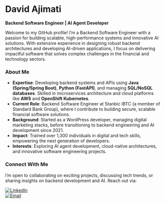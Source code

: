 # David Ajimati

**Backend Software Engineer | AI Agent Developer**

Welcome to my GitHub profile! I’m a Backend Software Engineer with a passion for building scalable, high-performance systems and innovative AI solutions. With extensive experience in designing robust backend architectures and developing AI-driven applications, I focus on delivering impactful software that solves complex challenges in the financial and technology sectors.

### About Me
- **Expertise**: Developing backend systems and APIs using **Java (Spring/Spring Boot)**, **Python (FastAPI)**, and managing **SQL/NoSQL databases**. Skilled in microservices architecture and cloud platforms like **AWS** and **OpenShift Kubernetes**.
- **Current Role**: Backend Software Engineer at Stanbic IBTC (a member of Standard Bank Group), where I contribute to building secure, scalable financial software solutions.
- **Background**: Started as a WordPress developer, managing digital marketing stacks, before transitioning to backend engineering and AI development since 2021.
- **Impact**: Trained over 1,300 individuals in digital and tech skills, empowering the next generation of developers.
- **Interests**: Exploring AI agent development, cloud-native architectures, and innovative software engineering projects.

### Connect With Me
I’m open to collaborating on exciting projects, discussing tech trends, or sharing insights on backend development and AI. Reach out via:

[![LinkedIn](https://img.shields.io/badge/-LinkedIn-blue?style=flat&logo=Linkedin&logoColor=white)](https://www.linkedin.com/in/ajimatidavid)  
[![Email](https://img.shields.io/badge/-Gmail-c14438?style=flat&logo=Gmail&logoColor=white)](mailto:eng.david.ajimati@gmail.com)




<!---
davidajimati/davidajimati is a ✨ special ✨ repository because its `README.md` (this file) appears on your GitHub profile.Backend
You can click the Preview link to take a look at your changes.
--->
